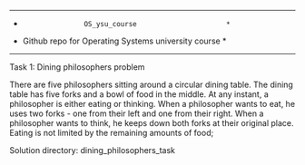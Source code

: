 *********************************************************
*                    OS_ysu_course                      *
*  Github repo for Operating Systems university course  *
*********************************************************

Task 1: Dining philosophers problem

There are five philosophers sitting around a circular dining table.
The dining table has five forks and a bowl of food in the middle.
At any instant, a philosopher is either eating or thinking.
When a philosopher wants to eat, he uses two forks - one from their left and one from their right.
When a philosopher wants to think, he keeps down both forks at their original place.
Eating is not limited by the remaining amounts of food;

Solution directory: dining_philosophers_task